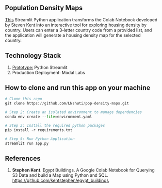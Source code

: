 ## Population Density Maps 
[This](https://pop-density-maps.streamlit.app/) Streamlit Python application transforms the Colab Notebook developed by Steven Kent into an interactive tool for exploring housing density by country. Users can enter a 3-letter country code from a provided list, and the application will generate a housing density map for the selected country.

## Technology Stack 
1. [Prototype:](https://pop-density-maps.streamlit.app/) Python Streamlit 
2. Production Deployment: Modal Labs 

## How to clone and run this app on your machine

```python
# Clone this repo
git clone https://github.com/LNshuti/pop-density-maps.git
```

```python
# Step 2: Create an isolated environment to manage dependencies
conda env create --file=environment.yaml
```

```python
# Step 3: Install the required python packages
pip install -r requirements.txt 
```

```python 
# Step 5: Run Python Application
streamlit run app.py
```

## References 
1. **Stephen Kent**. Egypt Buildings. A Google Colab Notebook for Querying S3 Data and build a Map using Python and SQL. https://github.com/kentstephen/egypt_buildings